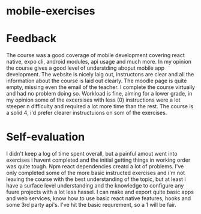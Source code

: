 # mobile-exercises

# Feedback
The course was a good coverage of mobile development covering react native, expo cli, android modules, api usage and much more.
In my opinion the course gives a good level of understding aboput mobile app development. The website is nicely laig out, instructons are clear and all the information about the course is laid out clearly. The moodle page is quite empty, missing even the email of the teacher. I complete the course virtually and had no problem doing so.
Workload is fine, aiming for a lower grade, in my opinion some of the excersises with less (0) instructions were a lot steeper n difficulty and required a lot more time than the rest.
The course is a solid 4, i'd prefer clearer instructuions on som of the exercises.
# Self-evaluation
I didn't keep a log of time spent overall, but a painful amout went into exercises i havent completed and the initial getting things in working order was quite tough.
Npm react dependencies creatd a lot of problems. I've only completed some of the more basic instructed exercises and i'm not leaving the course with the best 
understanding of the topic, but at least i have a surface level understanding and the knowledge to configure any fuure projects with a lot less hassel. I can make and 
export quite basic apps and web services, know how to use basic react native features, hooks and some 3rd party api's. I've hit the basic requrement, so a 1 will be fair.


